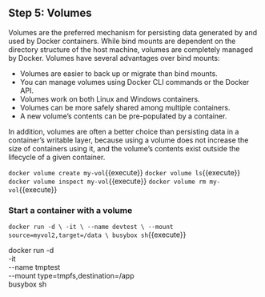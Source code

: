 ## Step 5: Volumes

Volumes are the preferred mechanism for persisting data generated by and used by Docker containers. While bind mounts are dependent on the directory structure of the host machine, volumes are completely managed by Docker. Volumes have several advantages over bind mounts:

* Volumes are easier to back up or migrate than bind mounts.
* You can manage volumes using Docker CLI commands or the Docker API.
* Volumes work on both Linux and Windows containers.
* Volumes can be more safely shared among multiple containers.
* A new volume’s contents can be pre-populated by a container.

In addition, volumes are often a better choice than persisting data in a container’s writable layer, because using a volume does not increase the size of containers using it, and the volume’s contents exist outside the lifecycle of a given container.


`docker volume create my-vol`{{execute}}
`docker volume ls`{{execute}}
`docker volume inspect my-vol`{{execute}}
`docker volume rm my-vol`{{execute}}

### Start a container with a volume
`
docker run -d \
  -it \
  --name devtest \
  --mount source=myvol2,target=/data \
  busybox sh
`{{execute}}

docker run -d \
  -it \
  --name tmptest \
  --mount type=tmpfs,destination=/app \
  busybox sh

